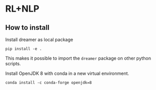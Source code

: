 # RL+NLP

## How to install

Install dreamer as local package

```
pip install -e .
```

This makes it possible to import the `dreamer` package on other python scripts.

Install OpenJDK 8 with conda in a new virtual environment.

```
conda install -c conda-forge openjdk=8
```
